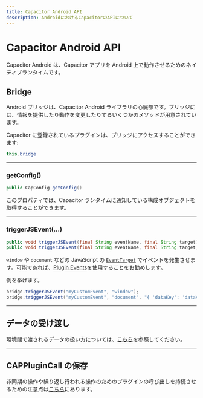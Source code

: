 ```yaml
---
title: Capacitor Android API
description: AndroidにおけるCapacitorのAPIについて
---
```


# Capacitor Android API

Capacitor Android は、Capacitor アプリを Android 上で動作させるためのネイティブランタイムです。

## Bridge

Android ブリッジは、Capacitor Android ライブラリの心臓部です。ブリッジには、情報を提供したり動作を変更したりするいくつかのメソッドが用意されています。

Capacitor に登録されているプラグインは、ブリッジにアクセスすることができます:

```java
this.bridge
```

---

### getConfig()

```java
public CapConfig getConfig()
```

このプロパティでは、Capacitor ランタイムに通知している構成オブジェクトを取得することができます。

---

### triggerJSEvent(...)

```java
public void triggerJSEvent(final String eventName, final String target)
public void triggerJSEvent(final String eventName, final String target, final String data)
```

`window` や `document` などの JavaScript の [`EventTarget`](https://developer.mozilla.org/en-US/docs/Web/API/EventTarget) でイベントを発生させます。可能であれば、[Plugin Events](/docs/plugins/android#plugin-events)を使用することをお勧めします。

例を挙げます。

```java
bridge.triggerJSEvent("myCustomEvent", "window");
bridge.triggerJSEvent("myCustomEvent", "document", "{ 'dataKey': 'dataValue' }");
```

---

## データの受け渡し

環境間で渡されるデータの扱い方については、[こちら](/docs/core-apis/data-types#android)を参照してください。

---

## CAPPluginCall の保存

非同期の操作や繰り返し行われる操作のためのプラグインの呼び出しを持続させるための注意点は[こちら](/docs/core-apis/saving-calls)にあります。
